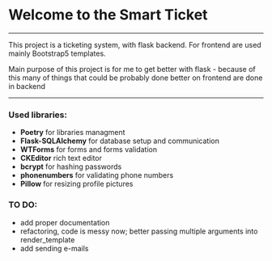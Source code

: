 <h1>Welcome to the Smart Ticket</h1>

<hr>

<p>This project is a ticketing system, with flask backend. For frontend are used mainly Bootstrap5 templates.</p>
<p>Main purpose of this project is for me to get better with flask - because of this many of things that could be probably done better on frontend are done in backend</p>
<hr>
<h3>Used libraries:</h3>
<ul>
<li><b>Poetry</b> for libraries managment</li>
<li><b>Flask-SQLAlchemy</b> for database setup and communication</li>
<li><b>WTForms</b> for forms and forms validation</li>
<li><b>CKEditor</b> rich text editor</li>
<li><b>bcrypt</b> for hashing passwords</li>
<li><b>phonenumbers</b> for validating phone numbers</li>
<li><b>Pillow</b> for resizing profile pictures</li>
</ul>


<h3>TO DO:</h3>
<ul>
    <li>add proper documentation</li>
    <li>refactoring, code is messy now; better passing multiple arguments into render_template</li>
    <li>add sending e-mails</li>
</ul>